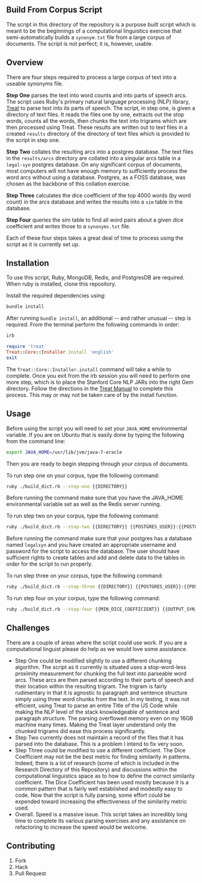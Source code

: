 ## Build From Corpus Script

The script in this directory of the repository is a purpose built script which is meant to be the beginnings of a computational linguistics exercise that semi-automatically builds a `synonym.txt` file from a large corpus of documents. The script is not perfect; it is, however, usable.

## Overview

There are four steps required to process a large corpus of text into a useable synonyms file.

**Step One** parses the text into word counts and into parts of speech arcs. The script uses Ruby's primary natural language processing (NLP) library, [Treat](https://github.com/louismullie/treat) to parse text into its parts of speech. The script, in step one, is given a directory of text files. It reads the files one by one, extracts out the stop words, counts all the words, then chunks the text into trigrams which are then processed using Treat. These results are written out to text files in a created `results` directory of the directory of text files which is provided to the script in step one.

**Step Two** collates the resulting arcs into a postgres database. The text files in the `results/arcs` directory are collated into a singular arcs table in a `legal-syn` postgres database. On any significant corpus of documents, most computers will not have enough memory to sufficiently process the word arcs without using a database. Postgres, as a FOSS database, was chosen as the backbone of this collation exercise.

**Step Three** calculates the dice coefficient of the top 4000 words (by word count) in the arcs database and writes the results into a `sim` table in the database.

**Step Four** queries the sim table to find all word pairs about a given dice coefficient and writes those to a `synonyms.txt` file.

Each of these four steps takes a great deal of time to process using the script as it is currently set up.

## Installation

To use this script, Ruby, MongoDB, Redis, and PostgresDB are required. When ruby is installed, clone this repository.

Install the required dependencies using:

```bash
bundle install
```

After running `bundle install`, an additional -- and rather unusual -- step is required. From the terminal perform the following commands in order:

```bash
irb
```

```ruby
require 'treat'
Treat::Core::Installer.install 'english'
exit
```

The `Treat::Core::Installer.install` command will take a while to complete. Once you exit from the irb session you will need to perform one more step, which is to place the Stanford Core NLP JARs into the right Gem directory. Follow the directions in the [Treat Manual](https://github.com/louismullie/treat/wiki/Manual#download-jars-and-models) to complete this process. This may or may not be taken care of by the install function.

## Usage

Before using the script you will need to set your `JAVA_HOME` environmental variable. If you are on Ubuntu that is easily done by typing the following from the command line:

```bash
export JAVA_HOME=/usr/lib/jvm/java-7-oracle
```

Then you are ready to begin stepping through your corpus of documents.

To run step one on your corpus, type the following command:

```bash
ruby ./build_dict.rb --step-one {{DIRECTORY}}
```

Before running the command make sure that you have the JAVA_HOME environmental variable set as well as the Redis server running.

To run step two on your corpus, type the following command:

```bash
ruby ./build_dict.rb --step-two {{DIRECTORY}} {{POSTGRES_USER}}:{{POSTGRES_PASS}}
```

Before running the command make sure that your postgres has a database named `legalsyn` and you have created an appropriate username and password for the script to access the database. The user should have sufficient rights to create tables and add and delete data to the tables in order for the script to run properly.

To run step three on your corpus, type the following command:

```bash
ruby ./build_dict.rb --step-three {{DIRECTORY}} {{POSTGRES_USER}}:{{POSTGRES_PASS}}
```

To run step four on your corpus, type the following command:

```bash
ruby ./build_dict.rb --step-four {{MIN_DICE_COEFFICIENT}} {{OUTPUT_SYN_FILE}} {{POSTGRES_USER}}:{{POSTGRES_PASS}}
```

## Challenges

There are a couple of areas where the script could use work. If you are a computational linguist please do help as we would love some assistance.

* Step One could be modified slightly to use a different chunking algorithm. The script as it currently is situated uses a stop-word-less proximity measurement for chunking the full text into parseable word arcs. These arcs are then parsed according to their parts of speech and their location within the resulting trigram. The trigram is fairly rudimentary in that it is agnostic to paragraph and sentence structure simply using three word chunks from the text. In my testing, it was not efficient, using Treat to parse an entire Title of the US Code while making the NLP level of the stack knowledgeable of sentence and paragraph structure. The parsing overflowed memory even on my 16GB machine many times. Making the Treat layer understand only the chunked trigrams did ease this process significantly.
* Step Two currently does not maintain a record of the files that it has parsed into the database. This is a problem I intend to fix very soon.
* Step Three could be modified to use a different coefficient. The Dice Coefficient may not be the best metric for finding similarity in patterns. Indeed, there is a lot of research (some of which is included in the Research Directory of this Repository) and discussions within the computational linguistics space as to how to define the correct similarity coefficient. The Dice Coefficient has been used mostly because it is a common pattern that is fairly well established and modestly easy to code. Now that the script is fully parsing, some effort could be expended toward increasing the effectiveness of the similarity metric used.
* Overall. Speed is a massive issue. This script takes an incredibly long time to complete its various parsing exercises and any assistance on refactoring to increase the speed would be welcome.

## Contributing

1. Fork
2. Hack
3. Pull Request